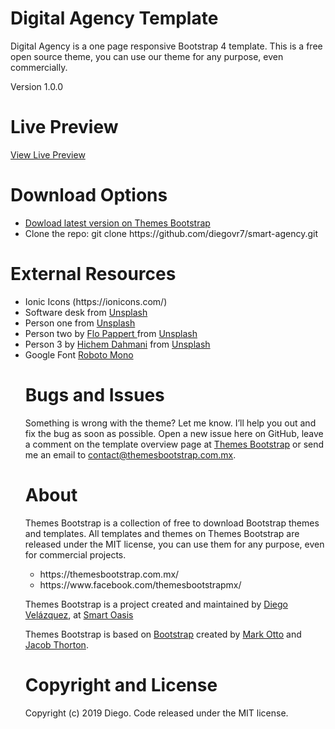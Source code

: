 # Digital Agency Template

<p>Digital Agency is a one page responsive Bootstrap 4 template. This is a free open source theme, you can use our theme for any purpose, even commercially.</p>

Version 1.0.0

# Live Preview
<a href="https://themesbootstrap.com.mx/templates/smart-agency-template/index.html">View Live Preview</a>

# Download Options
<ul>
  <li><a href="https://themesbootstrap.com.mx/templates/smart-agency-template.html">Dowload latest version on Themes Bootstrap</a></li>
  <li>Clone the repo: git clone https://github.com/diegovr7/smart-agency.git</li>
 </ul>
 
 # External Resources
<ul>
  <li>Ionic Icons (https://ionicons.com/)</li>
  <li>Software desk from <a href="https://unsplash.com/">Unsplash</a></li>
  <li>Person one from <a href="https://unsplash.com/">Unsplash</a></li>
  <li>Person two by <a href="https://unsplash.com/@flopt">Flo Pappert
</a> from <a href="https://unsplash.com/">Unsplash</a></li>
  <li>Person 3 by <a href="https://unsplash.com/@iiced">
Hichem Dahmani</a> from <a href="https://unsplash.com/">Unsplash</a></li>
  <li>Google Font <a href="https://fonts.google.com/specimen/Roboto+Mono">Roboto Mono</a></li>
</li>

 # Bugs and Issues
Something is wrong with the theme? Let me know. I’ll help you out and fix the bug as soon as possible. Open a new issue here on GitHub, leave a comment on the template overview page at <a href="https://themesbootstrap.com.mx/templates/software-company-template.html">Themes Bootstrap</a> or send me an email to <a href="contact@themesbootstrap.com.mx">contact@themesbootstrap.com.mx</a>.

# About
Themes Bootstrap is a collection of free to download Bootstrap themes and templates. All templates and themes on Themes Bootstrap are released under the MIT license, you can use them for any purpose, even for commercial projects.

<ul>
  <li>https://themesbootstrap.com.mx/</li>
  <li>https://www.facebook.com/themesbootstrapmx/</li>
 </ul>
 
<p>Themes Bootstrap is a project created and maintained by <a href="http://templune.com/">Diego Velázquez</a>, at <a href="https://smartoasis.mx/">Smart Oasis</a></p>

<p>Themes Bootstrap is based on <a href="https://getbootstrap.com/">Bootstrap</a> created by <a href="https://twitter.com/mdo">Mark Otto</a> and <a href="https://twitter.com/fat">Jacob Thorton</a>.</p>

# Copyright and License
Copyright (c) 2019 Diego. Code released under the MIT license.
